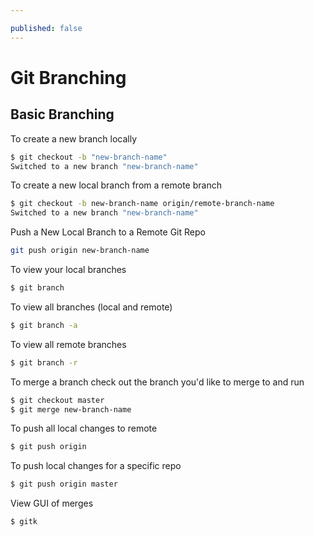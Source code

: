 ```yaml
---

published: false
---
```

# Git Branching

## Basic Branching

To create a new branch locally

```bash
$ git checkout -b "new-branch-name"
Switched to a new branch "new-branch-name"
```


To create a new local branch from a remote branch
```bash 
$ git checkout -b new-branch-name origin/remote-branch-name
Switched to a new branch "new-branch-name"
```

Push a New Local Branch to a Remote Git Repo
```bash
git push origin new-branch-name
```


To view your local branches
```bash 
$ git branch
```


To view all branches (local and remote)
```bash 
$ git branch -a
```

To view all remote branches 
```bash 
$ git branch -r
```


To merge a branch check out the branch you'd like to merge to and run
```bash 
$ git checkout master
$ git merge new-branch-name
```

To push all local changes to remote
```bash 
$ git push origin
```

To push local changes for a specific repo
```bash 
$ git push origin master
```

View GUI of merges
```bash 
$ gitk
```
